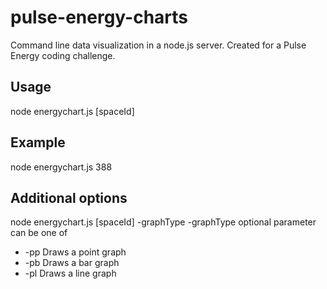 pulse-energy-charts
===================

Command line data visualization in a node.js server.  Created for a Pulse Energy coding challenge.


Usage
-----

node energychart.js [spaceId]


Example
-------

node energychart.js 388


Additional options
------------------

node energychart.js [spaceId] -graphType
  -graphType optional parameter can be one of
 * -pp Draws a point graph
 * -pb Draws a bar graph
 * -pl Draws a line graph
